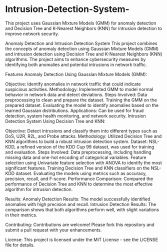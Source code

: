 # Intrusion-Detection-System-
This project uses Gaussian Mixture Models (GMM) for anomaly detection and Decision Tree and K-Nearest Neighbors (KNN) for intrusion detection to improve network security.

Anomaly Detection and Intrusion Detection System
This project combines the concepts of anomaly detection using Gaussian Mixture Models (GMM) and intrusion detection using Decision Tree and K-Nearest Neighbors (KNN) algorithms. The project aims to enhance cybersecurity measures by identifying both anomalies and potential intrusions in network traffic.

Features
Anomaly Detection Using Gaussian Mixture Models (GMM):

Objective: Identify anomalies in network traffic that could indicate suspicious activities.
Methodology: Implemented GMM to model normal behavior in network data and detect deviations.
Steps Involved:
Data preprocessing to clean and prepare the dataset.
Training the GMM on the prepared dataset.
Evaluating the model to identify anomalies based on the learned Gaussian distributions.
Applications: Can be used for fraud detection, system health monitoring, and network security.
Intrusion Detection System Using Decision Tree and KNN:

Objective: Detect intrusions and classify them into different types such as DoS, U2R, R2L, and Probe attacks.
Methodology: Utilized Decision Tree and KNN algorithms to build a robust intrusion detection system.
Dataset: NSL-KDD, a refined version of the KDD Cup 99 dataset, was used for training and evaluation.
Steps Involved:
Data preprocessing, including handling missing data and one-hot encoding of categorical variables.
Feature selection using Univariate feature selection with ANOVA to identify the most significant features.
Training Decision Tree and KNN classifiers on the NSL-KDD dataset.
Evaluating the models using metrics such as accuracy, precision, recall, and F-score.
Performance Comparison: Compared the performance of Decision Tree and KNN to determine the most effective algorithm for intrusion detection.


Results:
Anomaly Detection Results:
     The model successfully identified anomalies with high precision and recall.
Intrusion Detection Results:
    The comparison shows that both algorithms perform well, with slight variations in their metrics.
    
Contributing:
    Contributions are welcome! Please fork this repository and submit a pull request with your enhancements.

License:
    This project is licensed under the MIT License - see the LICENSE file for details.
